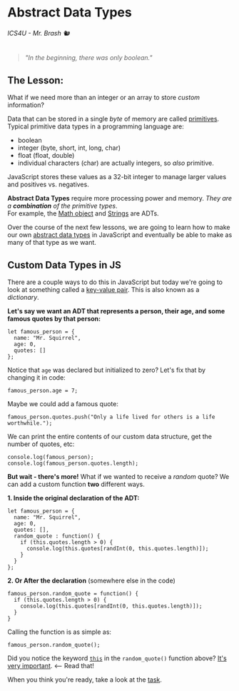 # Abstract Data Types

###### ICS4U - Mr. Brash 🐿️

>_"In the beginning, there was only boolean."_

## The Lesson:

What if we need more than an integer or an array to store *custom* information?

Data that can be stored in a single _byte_ of memory are called [primitives](https://en.wikipedia.org/wiki/Primitive_data_type). Typical primitive data types in a programming language are:

- boolean
- integer (byte, short, int, long, char)
- float (float, double)
- individual characters (char) are actually integers, so _also_ primitive.

JavaScript stores these values as a 32-bit integer to manage larger values and positives vs. negatives.

**Abstract Data Types** require more processing power and memory. _They are a **combination** of the primitive types_.<br>
For example, the [Math object](https://www.w3schools.com/js/js_math.asp) and [Strings](https://www.w3schools.com/js/js_strings.asp) are ADTs.

Over the course of the next few lessons, we are going to learn how to make our own [abstract data types](https://en.wikipedia.org/wiki/Abstract_data_type) in JavaScript and eventually be able to make as many of that type as we want.

## Custom Data Types in JS

There are a couple ways to do this in JavaScript but today we're going to look at something called a [key-value pair](https://www.freecodecamp.org/news/javascript-object-keys-tutorial-how-to-use-a-js-key-value-pair/). This is also known as a _dictionary_.

**Let's say we want an ADT that represents a person, their age, and some famous quotes by that person:**
```JS
let famous_person = {
  name: "Mr. Squirrel",
  age: 0,
  quotes: []
};
```

Notice that `age` was declared but initialized to zero? Let's fix that by changing it in code:
```JS
famous_person.age = 7;
```
Maybe we could add a famous quote:
```JS
famous_person.quotes.push("Only a life lived for others is a life worthwhile.");
```
We can print the entire contents of our custom data structure, get the number of quotes, etc:
```JS
console.log(famous_person);
console.log(famous_person.quotes.length);
```

**But wait - there's more!** What if we wanted to receive a _random_ quote? We can add a custom function **two** different ways.

**1. Inside the original declaration of the ADT:**
```JS
let famous_person = {
  name: "Mr. Squirrel",
  age: 0,
  quotes: [],
  random_quote : function() {
    if (this.quotes.length > 0) {
      console.log(this.quotes[randInt(0, this.quotes.length)]);
    }
  }
};
```

**2. Or After the declaration** (somewhere else in the code)
```JS
famous_person.random_quote = function() {
  if (this.quotes.length > 0) {
    console.log(this.quotes[randInt(0, this.quotes.length)]);
  }
}
```

Calling the function is as simple as:
```JS
famous_person.random_quote();
```

Did you notice the keyword [`this`](https://www.w3schools.com/js/js_this.asp) in the `random_quote()` function above? [It's very important](https://www.w3schools.com/js/js_this.asp). \<-- Read that!


When you think you're ready, take a look at the [task](TASK.md).
<br>
